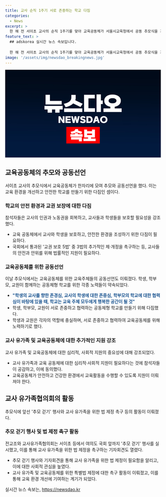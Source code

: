 ```yaml
---
title: 교사 순직 1주기 서로 존중하는 학교 다짐
categories:
  - News
excerpt: >
  한 해 전 서이초 교사의 순직 1주기를 맞아 교육공동체가 서울시교육청에서 공동 추모식을 가졌다. 이 추모식에서 학생, 학부모, 교원 등이 서로 존중하고 협력하는 학교를 만들기로 선언했다. 이는 고인을 추모하는 한편, 교육계의 안전과 권리를 보호하고자 하는 의지를 보여주는 것으로 받아들여질 수 있다. 이 추모식에는 고인의 동료 교사뿐만 아니라 여러 정치인과 교육 관계자들이 참석했고, 이들은 교사의 인권과 노동권을 회복할 것을 촉구하기도 했다. 또한, 교육주체들은 학생의 교사를 향한 존경심, 교사의 학생에 대한 존중심, 학부모의 학교에 대한 협력심이 바탕이 되면 학교는 모두에게 행복한 공간이 될 것이라고 공동 선언했다.
feature_text: >
  ## adskorea 실시간 뉴스 속보입니다.

  한 해 전 서이초 교사의 순직 1주기를 맞아 교육공동체가 서울시교육청에서 공동 추모식을 가졌다. 이 추모식에서 학생, 학부모, 교원 등이 서로 존중하고 협력하는 학교를 만들기로 선언했다. 이는 고인을 추모하는 한편, 교육계의 안전과 권리를 보호하고자 하는 의지를 보여주는 것으로 받아들여질 수 있다. 이 추모식에는 고인의 동료 교사뿐만 아니라 여러 정치인과 교육 관계자들이 참석했고, 이들은 교사의 인권과 노동권을 회복할 것을 촉구하기도 했다. 또한, 교육주체들은 학생의 교사를 향한 존경심, 교사의 학생에 대한 존중심, 학부모의 학교에 대한 협력심이 바탕이 되면 학교는 모두에게 행복한 공간이 될 것이라고 공동 선언했다.
image: '/assets/img/newsdao_breakingnews.jpg'
---
```


<p><img src="/assets/img/newsdao_breakingnews.jpg" alt="adskorea 속보" /></p>

<h2 data-ke-size="size26">교육공동체의 추모와 공동선언</h2>

<p data-ke-size="size16">서이초 교사의 추모식에서 교육공동체가 한자리에 모여 추모와 공동선언을 했다. 이는 교육 환경을 개선하고 안전한 학교를 만들기 위한 다짐인 셈이다.</p>

<h3>학교의 안전 환경과 교권 보장에 대한 다짐</h3>

<p data-ke-size="size16">참석자들은 교사의 인권과 노동권을 회복하고, 교사들과 학생들을 보호할 필요성을 강조했다.</p>

<ul>
  <li>교육 공동체에서 교사와 학생을 보호하고, 안전한 환경을 조성하기 위한 다짐이 필요하다.</li>
  <li>국회에서 통과된 '교권 보호 5법' 중 3법의 추가적인 제·개정을 촉구하는 등, 교사들의 안전과 안위를 위해 법률적인 지원이 필요하다.</li>
</ul>

<h3>교육공동체를 위한 공동선언</h3>

<p data-ke-size="size16">이날 추모식에서는 교육공동체를 위한 교육주체들의 공동선언도 이뤄졌다. 학생, 학부모, 교원이 함께하는 공동체형 학교를 위한 각종 노력들이 약속되었다.</p>

<ul>
  <li><b><span style="color: #1a5490;">"학생의 교사를 향한 존경심, 교사의 학생에 대한 존중심, 학부모의 학교에 대한 협력심이 바탕에 있을 때, 학교는 교육 주체 모두에게 행복한 공간이 될 것"</span></b></li>
  <li>학생, 학부모, 교원이 서로 존중하고 협력하는 공동체형 학교를 만들기 위해 다짐했다.</li>
  <li>학생과 교원은 각자의 역할에 충실하며, 서로 존중하고 협력하여 교육공동체를 위해 노력하기로 했다.</li>
</ul>

<h3>교사 유가족 및 교육공동체에 대한 추가적인 지원 강조</h3>

<p data-ke-size="size16">교사 유가족 및 교육공동체에 대한 심리적, 사회적 지원의 중요성에 대해 강조되었다.</p>

<ul>
  <li>교사 유가족과 교육 공동체에 대한 심리적·사회적 지원이 필요하다는 것에 참석자들이 공감하고, 이에 동의했다.</li>
  <li>교육공동체가 안전하고 건강한 환경에서 교육활동을 수행할 수 있도록 지원이 이뤄져야 한다.</li>
</ul>

<h2 data-ke-size="size26">교사 유가족협의회의 활동</h2>

<p data-ke-size="size16">추모식에 앞선 '추모 걷기' 행사와 교사 유가족을 위한 법 제정 촉구 등의 활동이 이뤄졌다.</p>

<h3>추모 걷기 행사 및 법 제정 촉구 활동</h3>

<p data-ke-size="size16">전교조와 교사유가족협의회는 서이초 등에서 여의도 국회 앞까지 '추모 걷기' 행사를 실시했고, 이를 통해 교사 유가족을 위한 법 제정을 촉구하는 기자회견도 열렸다.</p>

<ul>
  <li>추모 걷기 행사와 기자회견을 통해 교사 유가족을 위한 법 제정이 필요함을 알리고, 이에 대한 사회적 관심을 높였다.</li>
  <li>교사 유가족 및 교육공동체를 위한 특별법 제정에 대한 촉구 활동이 이뤄졌고, 이를 통해 교육 환경 개선에 기여하는 계기가 되었다.</li>
</ul>
실시간 뉴스 속보는, <a href="https://newsdao.kr" rel="dofollow">https://newsdao.kr</a>


